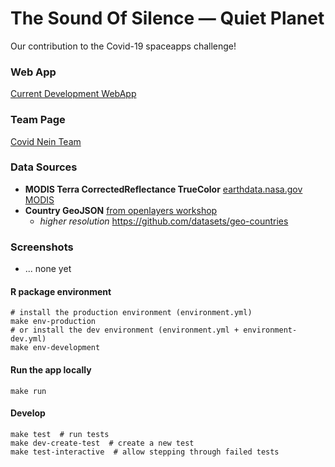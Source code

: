 # The Sound Of Silence &mdash; Quiet Planet

<!-- ![GitHub Workflow Status](https://img.shields.io/github/workflow/status/Covid-Nein-Team/TheSoundOfSilence) -->

Our contribution to the Covid-19 spaceapps challenge! 

### Web App

[Current Development WebApp](https://poehlmann.shinyapps.io/thesoundofsilence/)

### Team Page

[Covid Nein Team](https://covid19.spaceappschallenge.org/challenges/covid-challenges/quiet-planet/teams/covid-nein-team/project)


### Data Sources

- **MODIS Terra CorrectedReflectance TrueColor** [earthdata.nasa.gov MODIS](https://wiki.earthdata.nasa.gov/display/GIBS)
- **Country GeoJSON** [from openlayers workshop](https://raw.githubusercontent.com/openlayers/workshop/cb8374b72d45e7616803b8a8631788c5d319fe13/src/en/data/countries.json)
  - _higher resolution_ https://github.com/datasets/geo-countries


### Screenshots
- ... none yet

#### R package environment

```
# install the production environment (environment.yml)
make env-production
# or install the dev environment (environment.yml + environment-dev.yml)
make env-development
```

#### Run the app locally

```
make run
```

#### Develop

```
make test  # run tests
make dev-create-test  # create a new test
make test-interactive  # allow stepping through failed tests
```
